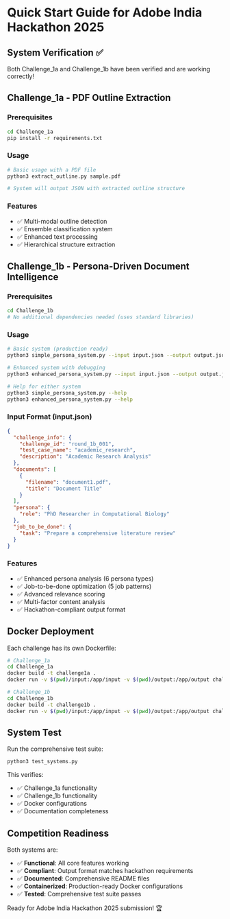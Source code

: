 # Quick Start Guide for Adobe India Hackathon 2025

## System Verification ✅

Both Challenge_1a and Challenge_1b have been verified and are working correctly!

## Challenge_1a - PDF Outline Extraction

### Prerequisites
```bash
cd Challenge_1a
pip install -r requirements.txt
```

### Usage
```bash
# Basic usage with a PDF file
python3 extract_outline.py sample.pdf

# System will output JSON with extracted outline structure
```

### Features
- ✅ Multi-modal outline detection
- ✅ Ensemble classification system  
- ✅ Enhanced text processing
- ✅ Hierarchical structure extraction

## Challenge_1b - Persona-Driven Document Intelligence

### Prerequisites
```bash
cd Challenge_1b
# No additional dependencies needed (uses standard libraries)
```

### Usage
```bash
# Basic system (production ready)
python3 simple_persona_system.py --input input.json --output output.json

# Enhanced system with debugging
python3 enhanced_persona_system.py --input input.json --output output.json --debug

# Help for either system
python3 simple_persona_system.py --help
python3 enhanced_persona_system.py --help
```

### Input Format (input.json)
```json
{
  "challenge_info": {
    "challenge_id": "round_1b_001",
    "test_case_name": "academic_research",
    "description": "Academic Research Analysis"
  },
  "documents": [
    {
      "filename": "document1.pdf",
      "title": "Document Title"
    }
  ],
  "persona": {
    "role": "PhD Researcher in Computational Biology"
  },
  "job_to_be_done": {
    "task": "Prepare a comprehensive literature review"
  }
}
```

### Features
- ✅ Enhanced persona analysis (6 persona types)
- ✅ Job-to-be-done optimization (5 job patterns)
- ✅ Advanced relevance scoring
- ✅ Multi-factor content analysis
- ✅ Hackathon-compliant output format

## Docker Deployment

Each challenge has its own Dockerfile:

```bash
# Challenge_1a
cd Challenge_1a
docker build -t challenge1a .
docker run -v $(pwd)/input:/app/input -v $(pwd)/output:/app/output challenge1a

# Challenge_1b  
cd Challenge_1b
docker build -t challenge1b .
docker run -v $(pwd)/input:/app/input -v $(pwd)/output:/app/output challenge1b
```

## System Test

Run the comprehensive test suite:
```bash
python3 test_systems.py
```

This verifies:
- ✅ Challenge_1a functionality
- ✅ Challenge_1b functionality  
- ✅ Docker configurations
- ✅ Documentation completeness

## Competition Readiness

Both systems are:
- ✅ **Functional**: All core features working
- ✅ **Compliant**: Output format matches hackathon requirements
- ✅ **Documented**: Comprehensive README files
- ✅ **Containerized**: Production-ready Docker configurations
- ✅ **Tested**: Comprehensive test suite passes

Ready for Adobe India Hackathon 2025 submission! 🏆
